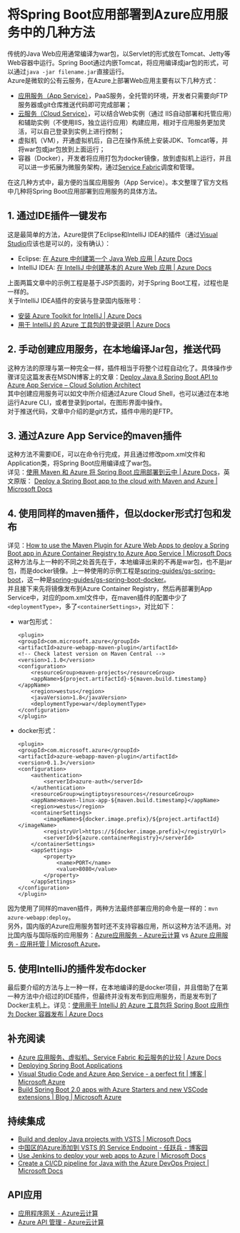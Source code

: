 # 将Spring Boot应用部署到Azure应用服务中的几种方法
传统的Java Web应用通常编译为war包，以Servlet的形式放在Tomcat、Jetty等Web容器中运行。Spring Boot通过内嵌Tomcat，将应用编译成jar包的形式，可以通过`java -jar filename.jar`直接运行。  
Azure是微软的公有云服务，在Azure上部署Web应用主要有以下几种方式：
* [应用服务（App Service）](https://docs.azure.cn/zh-cn/app-service/)，PaaS服务，全托管的环境，开发者只需要向FTP服务器或git仓库推送代码即可完成部署；
* [云服务（Cloud Service）](https://docs.azure.cn/zh-cn/cloud-services/)，可以结合Web实例（通过 IIS自动部署和托管应用）和辅助实例（不使用IIS，独立运行应用）构建应用，相对于应用服务更加灵活，可以自己登录到实例上进行控制；
* 虚拟机（VM），开通虚拟机后，自己在操作系统上安装JDK、Tomcat等，并将war包或jar包放到上面运行；
* 容器（Docker），开发者将应用打包为docker镜像，放到虚拟机上运行，并且可以进一步拓展为微服务架构，通过[Service Fabric](https://docs.azure.cn/zh-cn/service-fabric/)调度和管理。

在这几种方式中，最方便的当属应用服务（App Service）。本文整理了官方文档中几种将Spring Boot应用部署到应用服务的具体方法。  
## 1. 通过IDE插件一键发布  
这是最简单的方法，Azure提供了Eclipse和IntelliJ IDEA的插件（通过[Visual Studio](https://visualstudio.microsoft.com/zh-hans/vs/features/azure/)应该也是可以的，没有确认）：  
* Eclipse: [在 Azure 中创建第一个 Java Web 应用 | Azure Docs](https://docs.azure.cn/zh-cn/app-service/app-service-web-get-started-java)  
* IntelliJ IDEA: [在 IntelliJ 中创建基本的 Azure Web 应用 | Azure Docs](https://docs.azure.cn/zh-cn/java/intellij/azure-toolkit-for-intellij-create-hello-world-web-app)  

上面两篇文章中的示例工程是基于JSP页面的，对于Spring Boot工程，过程也是一样的。  
关于IntelliJ IDEA插件的安装与登录国内版账号：
* [安装 Azure Toolkit for IntelliJ | Azure Docs](https://docs.azure.cn/zh-cn/java/intellij/azure-toolkit-for-intellij-installation)
* [用于 IntelliJ 的 Azure 工具包的登录说明 | Azure Docs](https://docs.azure.cn/zh-cn/java/intellij/azure-toolkit-for-intellij-sign-in-instructions)
## 2. 手动创建应用服务，在本地编译Jar包，推送代码
这种方法的原理与第一种完全一样，插件相当于将整个过程自动化了。具体操作步骤详见这篇发表在MSDN博客上的文章：[Deploy Java 8 Spring Boot API to Azure App Service – Cloud Solution Architect](https://blogs.msdn.microsoft.com/cloud_solution_architect/2016/11/23/deploy-java-8-spring-boot-api-to-azure-app-service/)  
其中创建应用服务可以如文中所介绍通过Azure Cloud Shell，也可以通过在本地运行Azure CLI，或者登录到portal，在图形界面中操作。  
对于推送代码，文章中介绍的是git方式，插件中用的是FTP。
## 3. 通过Azure App Service的maven插件
这种方法不需要IDE，可以在命令行完成，并且通过修改pom.xml文件和Application类，将Spring Boot应用编译成了war包。  
详见：[使用 Maven 和 Azure 将 Spring Boot 应用部署到云中 | Azure Docs](https://docs.azure.cn/zh-cn/java/spring-framework/deploy-spring-boot-java-app-with-maven-plugin)，英文原版：
[Deploy a Spring Boot app to the cloud with Maven and Azure | Microsoft Docs](https://docs.microsoft.com/en-us/java/azure/spring-framework/deploy-spring-boot-java-app-with-maven-plugin?view=azure-java-stable)
## 4. 使用同样的maven插件，但以docker形式打包和发布
详见：[How to use the Maven Plugin for Azure Web Apps to deploy a Spring Boot app in Azure Container Registry to Azure App Service | Microsoft Docs](https://docs.microsoft.com/en-us/java/azure/spring-framework/deploy-spring-boot-java-app-from-container-registry-using-maven-plugin?view=azure-java-stable#deploy-your-spring-boot-web-app-to-azure)  
这种方法与上一种的不同之处首先在于，本地编译出来的不再是war包，也不是jar包，而是docker镜像。上一种使用的示例工程是[spring-guides/gs-spring-boot](https://github.com/spring-guides/gs-spring-boot)，这一种是[spring-guides/gs-spring-boot-docker](https://github.com/spring-guides/gs-spring-boot-docker)。  
并且接下来先将镜像发布到Azure Container Registry，然后再部署到App Service中，对应的pom.xml文件中，在maven插件的配置中少了`<deploymentType>`，多了`<containerSettings>`，对比如下：
* war包形式：
    ```
    <plugin>
    <groupId>com.microsoft.azure</groupId>
    <artifactId>azure-webapp-maven-plugin</artifactId>
    <!-- Check latest version on Maven Central -->
    <version>1.1.0</version>
    <configuration>
        <resourceGroup>maven-projects</resourceGroup>
        <appName>${project.artifactId}-${maven.build.timestamp}</appName>
        <region>westus</region>
        <javaVersion>1.8</javaVersion>
        <deploymentType>war</deploymentType>
    </configuration>
    </plugin>
    ```
* docker形式：
    ```
    <plugin>
    <groupId>com.microsoft.azure</groupId>
    <artifactId>azure-webapp-maven-plugin</artifactId>
    <version>0.1.3</version>
    <configuration>
        <authentication>
            <serverId>azure-auth</serverId>
        </authentication>
        <resourceGroup>wingtiptoysresources</resourceGroup>
        <appName>maven-linux-app-${maven.build.timestamp}</appName>
        <region>westus</region>
        <containerSettings>
            <imageName>${docker.image.prefix}/${project.artifactId}</imageName>
            <registryUrl>https://${docker.image.prefix}</registryUrl>
            <serverId>${azure.containerRegistry}</serverId>
        </containerSettings>
        <appSettings>
            <property>
                <name>PORT</name>
                <value>8080</value>
            </property>
        </appSettings>
    </configuration>
    </plugin>
    ```
因为使用了同样的maven插件，两种方法最终部署应用的命令是一样的：`mvn azure-webapp:deploy`。  
另外，国内版的Azure应用服务暂时还不支持容器应用，所以这种方法不适用。对比国内版与国际版的应用服务：[Azure应用服务 - Azure云计算](https://www.azure.cn/zh-cn/home/features/app-service/) vs [Azure 应用服务 - 应用托管 | Microsoft Azure](https://azure.microsoft.com/zh-cn/services/app-service/)。
## 5. 使用IntelliJ的插件发布docker
最后要介绍的方法与上一种一样，在本地编译的是docker项目，并且借助了在第一种方法中介绍过的IDE插件，但最终并没有发布到应用服务，而是发布到了Docker主机上。详见：[使用用于 IntelliJ 的 Azure 工具包将 Spring Boot 应用作为 Docker 容器发布 | Azure Docs](https://docs.azure.cn/zh-cn/java/intellij/azure-toolkit-for-intellij-publish-spring-boot-docker-app)
## 补充阅读
* [Azure 应用服务、虚拟机、Service Fabric 和云服务的比较 | Azure Docs](https://docs.azure.cn/zh-cn/app-service/choose-web-site-cloud-service-vm)
* [Deploying Spring Boot Applications](https://spring.io/blog/2014/03/07/deploying-spring-boot-applications)
* [Visual Studio Code and Azure App Service - a perfect fit | 博客 | Microsoft Azure](https://azure.microsoft.com/zh-cn/blog/visual-studio-code-and-azure-app-service-a-perfect-fit/)
* [Build Spring Boot 2.0 apps with Azure Starters and new VSCode extensions | Blog | Microsoft Azure](https://azure.microsoft.com/en-us/blog/build-spring-boot-2-0-apps-with-azure-starters-and-new-vscode-extensions/)
## 持续集成
* [Build and deploy Java projects with VSTS | Microsoft Docs](https://docs.microsoft.com/en-us/vsts/java/?view=vsts)
* [中国区的Azure添加到 VSTS 的 Service Endpoint - 任跃兵 - 博客园](http://www.cnblogs.com/cnryb/p/7867275.html)
* [Use Jenkins to deploy your web apps to Azure | Microsoft Docs](https://docs.microsoft.com/en-us/azure/jenkins/java-deploy-webapp-tutorial)
* [Create a CI/CD pipeline for Java with the Azure DevOps Project | Microsoft Docs](https://docs.microsoft.com/en-us/azure/devops-project/azure-devops-project-java)
## API应用
* [应用程序网关 - Azure云计算](https://www.azure.cn/zh-cn/home/features/application-gateway/)
* [Azure API 管理 - Azure云计算](https://www.azure.cn/zh-cn/home/features/api-management/)
